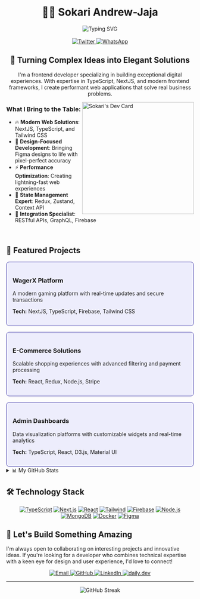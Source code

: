 # <div align="center">👨‍💻 Sokari Andrew-Jaja</div>

<div align="center">
  <img src="https://readme-typing-svg.demolab.com?font=Fira+Code&weight=600&size=28&duration=3000&pause=500&color=6366F1&center=true&vCenter=true&random=false&width=850&lines=Frontend+Developer;UI%2FUX+Enthusiast;Problem+Solver;NextJS+%26+TypeScript+Expert;Creative+Technologist" alt="Typing SVG" />
</div>

<br/>

<div align="center">
  <a href="https://twitter.com/sokijaja" target="_blank">
    <img src="https://img.shields.io/twitter/follow/sokijaja?logo=twitter&style=for-the-badge&color=6366F1" alt="Twitter" />
  </a>
  <a href="https://wa.me/2348085930090" target="_blank">
    <img src="https://img.shields.io/badge/WhatsApp-25D366?style=for-the-badge&logo=whatsapp&logoColor=white" alt="WhatsApp" />
  </a>
</div>

## <div align="center">🚀 Turning Complex Ideas into Elegant Solutions</div>

<p align="center">I'm a frontend developer specializing in building exceptional digital experiences. With expertise in TypeScript, NextJS, and modern frontend frameworks, I create performant web applications that solve real business problems.</p>

<picture>
  <source media="(max-width: 640px)" srcset="" />
  <img align="right" width="300" src="https://api.daily.dev/devcards/v2/a8o8cGL7Pyi76A88vvKil.png?r=asm&type=default" alt="Sokari's Dev Card" />
</picture>

### What I Bring to the Table:

- 🔥 **Modern Web Solutions**: NextJS, TypeScript, and Tailwind CSS
- 🎨 **Design-Focused Development**: Bringing Figma designs to life with pixel-perfect accuracy
- ⚡ **Performance Optimization**: Creating lightning-fast web experiences
- 🔄 **State Management Expert**: Redux, Zustand, Context API
- 🔌 **Integration Specialist**: RESTful APIs, GraphQL, Firebase

<br/>

## 💼 Featured Projects

<div class="projects-container">
  <div class="project-card">
    <h3>WagerX Platform</h3>
    <p>A modern gaming platform with real-time updates and secure transactions</p>
    <p><strong>Tech:</strong> NextJS, TypeScript, Firebase, Tailwind CSS</p>
  </div>
  <div class="project-card">
    <h3>E-Commerce Solutions</h3>
    <p>Scalable shopping experiences with advanced filtering and payment processing</p>
    <p><strong>Tech:</strong> React, Redux, Node.js, Stripe</p>
  </div>
  <div class="project-card">
    <h3>Admin Dashboards</h3>
    <p>Data visualization platforms with customizable widgets and real-time analytics</p>
    <p><strong>Tech:</strong> TypeScript, React, D3.js, Material UI</p>
  </div>
</div>

<style>
.projects-container {
  display: grid;
  grid-template-columns: repeat(auto-fit, minmax(300px, 1fr));
  gap: 1rem;
}
.project-card {
  border: 1px solid #3730a3;
  border-radius: 8px;
  padding: 1rem;
  background-color: rgba(99, 102, 241, 0.1);
}
</style>

<details>
<summary>📊 My GitHub Stats</summary>
<div align="center">
  <picture>
    <source 
      srcset="https://github-readme-stats.vercel.app/api?username=sokijaja&show_icons=true&theme=tokyonight&hide_border=true&count_private=true" 
      media="(min-width: 768px)" 
    />
    <source 
      srcset="https://github-readme-stats.vercel.app/api?username=sokijaja&show_icons=true&theme=tokyonight&hide_border=true&count_private=true&hide=contribs" 
      media="(max-width: 767px)" 
    />
    <img src="https://github-readme-stats.vercel.app/api?username=sokijaja&show_icons=true&theme=tokyonight&hide_border=true&count_private=true" />
  </picture>
  
  <picture>
    <source 
      srcset="https://github-readme-stats.vercel.app/api/top-langs/?username=sokijaja&layout=compact&theme=tokyonight&hide_border=true" 
      media="(min-width: 768px)" 
    />
    <source 
      srcset="https://github-readme-stats.vercel.app/api/top-langs/?username=sokijaja&layout=compact&theme=tokyonight&hide_border=true&card_width=320" 
      media="(max-width: 767px)" 
    />
    <img src="https://github-readme-stats.vercel.app/api/top-langs/?username=sokijaja&layout=compact&theme=tokyonight&hide_border=true" />
  </picture>
</div>
</details>

## 🛠️ Technology Stack

<div align="center">
  <a href="#"><img src="https://img.shields.io/badge/TypeScript-3178C6?style=for-the-badge&logo=typescript&logoColor=white" alt="TypeScript" /></a>
  <a href="#"><img src="https://img.shields.io/badge/Next.js-000000?style=for-the-badge&logo=next.js&logoColor=white" alt="Next.js" /></a>
  <a href="#"><img src="https://img.shields.io/badge/React-61DAFB?style=for-the-badge&logo=react&logoColor=black" alt="React" /></a>
  <a href="#"><img src="https://img.shields.io/badge/Tailwind_CSS-38B2AC?style=for-the-badge&logo=tailwind-css&logoColor=white" alt="Tailwind" /></a>
  <a href="#"><img src="https://img.shields.io/badge/Firebase-FFCA28?style=for-the-badge&logo=firebase&logoColor=black" alt="Firebase" /></a>
  <a href="#"><img src="https://img.shields.io/badge/Node.js-339933?style=for-the-badge&logo=node.js&logoColor=white" alt="Node.js" /></a>
  <a href="#"><img src="https://img.shields.io/badge/MongoDB-47A248?style=for-the-badge&logo=mongodb&logoColor=white" alt="MongoDB" /></a>
  <a href="#"><img src="https://img.shields.io/badge/Docker-2496ED?style=for-the-badge&logo=docker&logoColor=white" alt="Docker" /></a>
  <a href="#"><img src="https://img.shields.io/badge/Figma-F24E1E?style=for-the-badge&logo=figma&logoColor=white" alt="Figma" /></a>
</div>

## 🤝 Let's Build Something Amazing

I'm always open to collaborating on interesting projects and innovative ideas. If you're looking for a developer who combines technical expertise with a keen eye for design and user experience, I'd love to connect!

<div align="center">
  <a href="mailto:soki.developer@gmail.com">
    <img src="https://img.shields.io/badge/Email_Me-D14836?style=for-the-badge&logo=gmail&logoColor=white" alt="Email" />
  </a>
  <a href="https://github.com/sokijaja">
    <img src="https://img.shields.io/badge/View_Repositories-100000?style=for-the-badge&logo=github&logoColor=white" alt="GitHub" />
  </a>
  <a href="https://linkedin.com/in/sokari-andrew-jaja-709754111" target="_blank">
    <img src="https://img.shields.io/badge/LinkedIn-Connect-blue?style=for-the-badge&logo=linkedin&labelColor=blue&color=6366F1" alt="LinkedIn" />
  </a>
  <a href="https://app.daily.dev/soki_v1" target="_blank">
    <img src="https://img.shields.io/badge/daily.dev-Read-orange?style=for-the-badge&logo=hashnode&logoColor=white&labelColor=black&color=6366F1" alt="daily.dev" />
  </a>
</div>

---

<div align="center">
  <picture>
    <source 
      srcset="https://github-readme-streak-stats.herokuapp.com/?user=sokijaja&theme=tokyonight&hide_border=true&card_width=500" 
      media="(min-width: 768px)" 
    />
    <source 
      srcset="https://github-readme-streak-stats.herokuapp.com/?user=sokijaja&theme=tokyonight&hide_border=true&card_width=320" 
      media="(max-width: 767px)" 
    />
    <img src="https://github-readme-streak-stats.herokuapp.com/?user=sokijaja&theme=tokyonight&hide_border=true" alt="GitHub Streak" />
  </picture>
</div>
